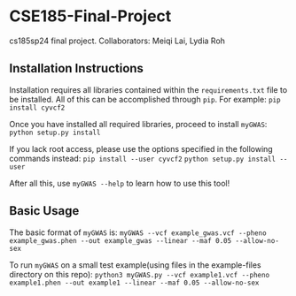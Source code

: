 # CSE185-Final-Project
cs185sp24 final project. Collaborators: Meiqi Lai, Lydia Roh

## Installation Instructions
Installation requires all libraries contained within the `requirements.txt` file to be installed. All of this can be accomplished through `pip`.
For example: `pip install cyvcf2`

Once you have installed all required libraries, proceed to install `myGWAS`:
`python setup.py install`

If you lack root access, please use the options specified in the following commands instead:
`pip install --user cyvcf2`
`python setup.py install --user `

After all this, use `myGWAS --help` to learn how to use this tool!
## Basic Usage
The basic format of `myGWAS` is:
`myGWAS --vcf example_gwas.vcf --pheno example_gwas.phen --out example_gwas --linear --maf 0.05 --allow-no-sex`

To run `myGWAS` on a small test example(using files in the example-files directory on this repo):
`python3 myGWAS.py --vcf example1.vcf --pheno example1.phen --out example1 --linear --maf 0.05 --allow-no-sex`

